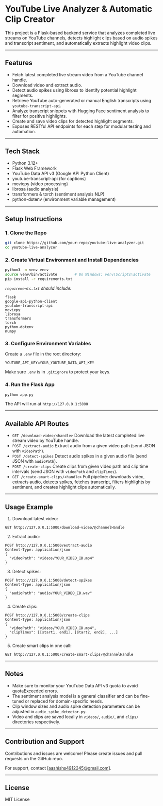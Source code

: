 # YouTube Live Analyzer \& Automatic Clip Creator

This project is a Flask-based backend service that analyzes completed live streams on YouTube channels, detects highlight clips based on audio spikes and transcript sentiment, and automatically extracts highlight video clips.

***

## Features

- Fetch latest completed live stream video from a YouTube channel handle.
- Download video and extract audio.
- Detect audio spikes using librosa to identify potential highlight segments.
- Retrieve YouTube auto-generated or manual English transcripts using `youtube-transcript-api`.
- Analyze transcript snippets with Hugging Face sentiment analysis to filter for positive highlights.
- Create and save video clips for detected highlight segments.
- Exposes RESTful API endpoints for each step for modular testing and automation.

***

## Tech Stack

- Python 3.12+
- Flask Web Framework
- YouTube Data API v3 (Google API Python Client)
- youtube-transcript-api (for captions)
- moviepy (video processing)
- librosa (audio analysis)
- transformers \& torch (sentiment analysis NLP)
- python-dotenv (environment variable management)

***

## Setup Instructions

### 1. Clone the Repo

```bash
git clone https://github.com/your-repo/youtube-live-analyzer.git
cd youtube-live-analyzer
```


### 2. Create Virtual Environment and Install Dependencies

```bash
python3 -m venv venv
source venv/bin/activate        # On Windows: venv\Scripts\activate
pip install -r requirements.txt
```

_`requirements.txt` should include:_

```
flask
google-api-python-client
youtube-transcript-api
moviepy
librosa
transformers
torch
python-dotenv
numpy
```


### 3. Configure Environment Variables

Create a `.env` file in the root directory:

```
YOUTUBE_API_KEY=YOUR_YOUTUBE_DATA_API_KEY
```

Make sure `.env` is in `.gitignore` to protect your keys.

### 4. Run the Flask App

```bash
python app.py
```

The API will run at `http://127.0.0.1:5000`

***

## Available API Routes

- `GET /download-video/<handle>`
Download the latest completed live stream video by YouTube handle.
- `POST /extract-audio`
Extract audio from a given video path (send JSON with `videoPath`).
- `POST /detect-spikes`
Detect audio spikes in a given audio file (send JSON with `audioPath`).
- `POST /create-clips`
Create clips from given video path and clip time intervals (send JSON with `videoPath` and `clipTimes`).
- `GET /create-smart-clips/<handle>`
Full pipeline: downloads video, extracts audio, detects spikes, fetches transcript, filters highlights by sentiment, and creates highlight clips automatically.

***

## Usage Example

1. Download latest video:
```
GET http://127.0.0.1:5000/download-video/@channelHandle
```

2. Extract audio:
```
POST http://127.0.0.1:5000/extract-audio
Content-Type: application/json
{
  "videoPath": "videos/YOUR_VIDEO_ID.mp4"
}
```

3. Detect spikes:
```
POST http://127.0.0.1:5000/detect-spikes
Content-Type: application/json
{
  "audioPath": "audio/YOUR_VIDEO_ID.wav"
}
```

4. Create clips:
```
POST http://127.0.0.1:5000/create-clips
Content-Type: application/json
{
  "videoPath": "videos/YOUR_VIDEO_ID.mp4",
  "clipTimes": [[start1, end1], [start2, end2], ...]
}
```

5. Create smart clips in one call:
```
GET http://127.0.0.1:5000/create-smart-clips/@channelHandle
```


***

## Notes

- Make sure to monitor your YouTube Data API v3 quota to avoid quotaExceeded errors.
- The sentiment analysis model is a general classifier and can be fine-tuned or replaced for domain-specific needs.
- Clip window sizes and audio spike detection parameters can be adjusted in `audio_spike_detector.py`.
- Video and clips are saved locally in `videos/`, `audio/`, and `clips/` directories respectively.

***

## Contribution and Support

Contributions and issues are welcome! Please create issues and pull requests on the GitHub repo.

For support, contact [aashishs4912345@gmail.com].

***

## License

MIT License
